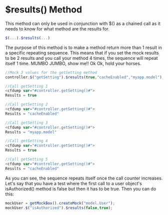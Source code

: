 # $results() Method

This method can only be used in conjunction with $() as a chained call as it needs to know for what method are the results for.

```javascript
$(...).$results(...)
```

The purpose of this method is to make a method return more than 1 result in a specific repeating sequence. This means that if you set the mock results to be 2 results and you call your method 4 times, the sequence will repeat itself 1 time. MUMBO JUMBO, show me!! Ok Ok, hold your horses.


```javascript
//Mock 3 values for the getSetting method
controller.$("getSetting").$results(true,"cacheEnabled","myapp.model");

//Call getSetting 1
<cfdump var="#controller.getSetting()#">
Results = true

//Call getSetting 2
<cfdump var="#controller.getSetting()#">
Results = "cacheEnabled"

//Call getSetting 3
<cfdump var="#controller.getSetting()#">
Results = "myapp.model"

//Call getSetting 4
<cfdump var="#controller.getSetting()#">
Results = true

//Call getSetting 5
<cfdump var="#controller.getSetting()#">
Results = "cacheEnabled"
```

As you can see, the sequence repeats itself once the call counter increases. Let's say that you have a test where the first call to a user object's isAuthorized() method is false but then it has to be true. Then you can do this:

```javascript
mockUser = getMockBox().createMock("model.User");
mockUser.$("isAuthorized").$results(false,true);
```

